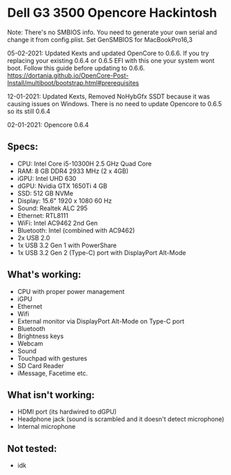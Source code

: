 # Dell G3 3500 Opencore Hackintosh

Note: There's no SMBIOS info. You need to generate your own serial and change it from config.plist. Set GenSMBIOS for MacBookPro16,3

05-02-2021: Updated Kexts and updated OpenCore to 0.6.6. If you try replacing your existing 0.6.4 or 0.6.5 EFI with this one your system wont boot. Follow this guide before updating to 0.6.6. https://dortania.github.io/OpenCore-Post-Install/multiboot/bootstrap.html#prerequisites

12-01-2021: Updated Kexts, Removed NoHybGfx SSDT because it was causing issues on Windows. There is no need to update Opencore to 0.6.5 so its still 0.6.4

02-01-2021: Opencore 0.6.4

## Specs: 

- CPU: Intel Core i5-10300H 2.5 GHz Quad Core
- RAM: 8 GB DDR4 2933 MHz (2 x 4GB)
- iGPU: Intel UHD 630
- dGPU: Nvidia GTX 1650Ti 4 GB
- SSD: 512 GB NVMe
- Display: 15.6" 1920 x 1080 60 Hz
- Sound: Realtek ALC 295
- Ethernet: RTL8111
- WiFi: Intel AC9462 2nd Gen
- Bluetooth: Intel (combined with AC9462)
- 2x USB 2.0
- 1x USB 3.2 Gen 1 with PowerShare
- 1x USB 3.2 Gen 2 (Type-C) port with DisplayPort Alt-Mode

## What's working:

- CPU with proper power management
- iGPU
- Ethernet
- Wifi
- External monitor via DisplayPort Alt-Mode on Type-C port
- Bluetooth
- Brightness keys
- Webcam
- Sound
- Touchpad with gestures
- SD Card Reader
- iMessage, Facetime etc.

## What isn't working:

- HDMI port (its hardwired to dGPU)
- Headphone jack (sound is scrambled and it doesn't detect microphone)
- Internal microphone

## Not tested:

- idk
